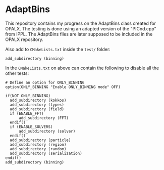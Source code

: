 # AdaptBins

This repository contains my progress on the AdaptBins class created for OPALX. The testing is done using an adapted version of the "PICnd.cpp" from IPPL. The AdaptBins files are later supposed to be included in the OPALX repository. 

Also add to `CMakeLists.txt` inside the `test/` folder:
```
add_subdirectory (binning)
```

In the `CMakeLists.txt` on above can contain the following to disable all the other tests:
```
# Define an option for ONLY_BINNING
option(ONLY_BINNING "Enable ONLY_BINNING mode" OFF)

if(NOT ONLY_BINNING)
  add_subdirectory (kokkos)
  add_subdirectory (types)
  add_subdirectory (field)
  if (ENABLE_FFT)
      add_subdirectory (FFT)
  endif()
  if (ENABLE_SOLVERS)
      add_subdirectory (solver)
  endif()
  add_subdirectory (particle)
  add_subdirectory (region)
  add_subdirectory (random)
  add_subdirectory (serialization)
endif()
add_subdirectory (binning)
```
